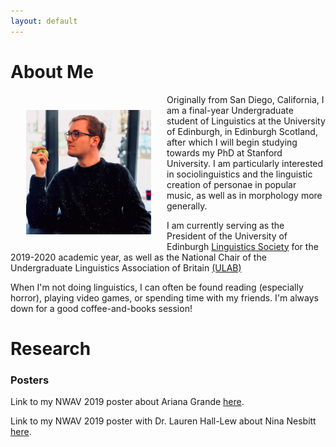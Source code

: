 ```yaml
---
layout: default
---
```


# About Me

<img align="left" src="Portrait_Sq.png" alt="Cosplaying Steve Jobs" width="200" hspace="25" vspace="25"/> 
Originally from San Diego, California, I am a final-year Undergraduate student of Linguistics at the University of Edinburgh, in Edinburgh Scotland, after which I will begin studying towards my PhD at Stanford University. I am particularly interested in sociolinguistics and the linguistic creation of personae in popular music, as well as in morphology more generally.

I am currently serving as the President of the University of Edinburgh [Linguistics Society](eulingsoc.eusa.ed.ac.uk) for the 2019-2020 academic year, as well as the National Chair of the Undergraduate Linguistics Association of Britain [(ULAB)](https://www.ulab.org.uk/)

When I'm not doing linguistics, I can often be found reading (especially horror), playing video games, or spending time with my friends. I'm always down for a good coffee-and-books session!

# Research

### Posters

Link to my NWAV 2019 poster about Ariana Grande [here](Papineau_Grande_2019.pdf).

Link to my NWAV 2019 poster with Dr. Lauren Hall-Lew about Nina Nesbitt [here](Papineau_and_Hall-Lew_2019.pdf).


